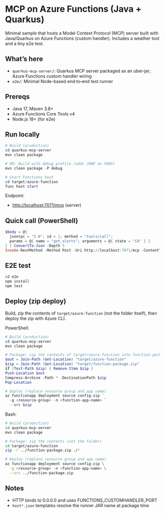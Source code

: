 # MCP on Azure Functions (Java + Quarkus)

Minimal sample that hosts a Model Context Protocol (MCP) server built with Java/Quarkus on Azure Functions (custom handler). Includes a weather tool and a tiny e2e test.

## What’s here

- `quarkus-mcp-server/`: Quarkus MCP server packaged as an uber‑jar; Azure Functions custom handler wiring
- `e2e/`: Minimal Node-based end‑to‑end test runner

## Prereqs

- Java 17, Maven 3.8+
- Azure Functions Core Tools v4
- Node.js 18+ (for e2e)

## Run locally

```powershell
# Build (production)
cd quarkus-mcp-server
mvn clean package

# OR: Build with debug profile (adds JDWP on 5005)
mvn clean package -P debug

# Start Functions host
cd target/azure-function
func host start
```

Endpoint:
- [http://localhost:7071/mcp](http://localhost:7071/mcp) (server)

## Quick call (PowerShell)

```powershell
$body = @{
  jsonrpc = "2.0"; id = 1; method = "tools/call";
  params = @{ name = "get_alerts"; arguments = @{ state = "CA" } }
} | ConvertTo-Json -Depth 5
Invoke-RestMethod -Method Post -Uri http://localhost:7071/mcp -ContentType 'application/json' -Body $body
```

## E2E test

```powershell
cd e2e
npm install
npm test
```

## Deploy (zip deploy)

Build, zip the contents of `target/azure-function` (not the folder itself), then deploy the zip with Azure CLI.

PowerShell:

```powershell
# Build (production)
cd quarkus-mcp-server
mvn clean package

# Package: zip the contents of target/azure-function into function-package.zip
$out = Join-Path (Get-Location) "target/azure-function"
$zip = Join-Path (Get-Location) "target/function-package.zip"
if (Test-Path $zip) { Remove-Item $zip }
Push-Location $out
Compress-Archive -Path * -DestinationPath $zip
Pop-Location

# Deploy (replace resource group and app name)
az functionapp deployment source config-zip `
  -g <resource-group> -n <function-app-name> `
  --src $zip
```

Bash:

```bash
# Build (production)
cd quarkus-mcp-server
mvn clean package

# Package: zip the contents (not the folder)
cd target/azure-function
zip -r ../function-package.zip ./*

# Deploy (replace resource group and app name)
az functionapp deployment source config-zip \
  -g <resource-group> -n <function-app-name> \
  --src ../function-package.zip
```

## Notes

- HTTP binds to 0.0.0.0 and uses FUNCTIONS_CUSTOMHANDLER_PORT
- `host*.json` templates resolve the runner JAR name at package time
